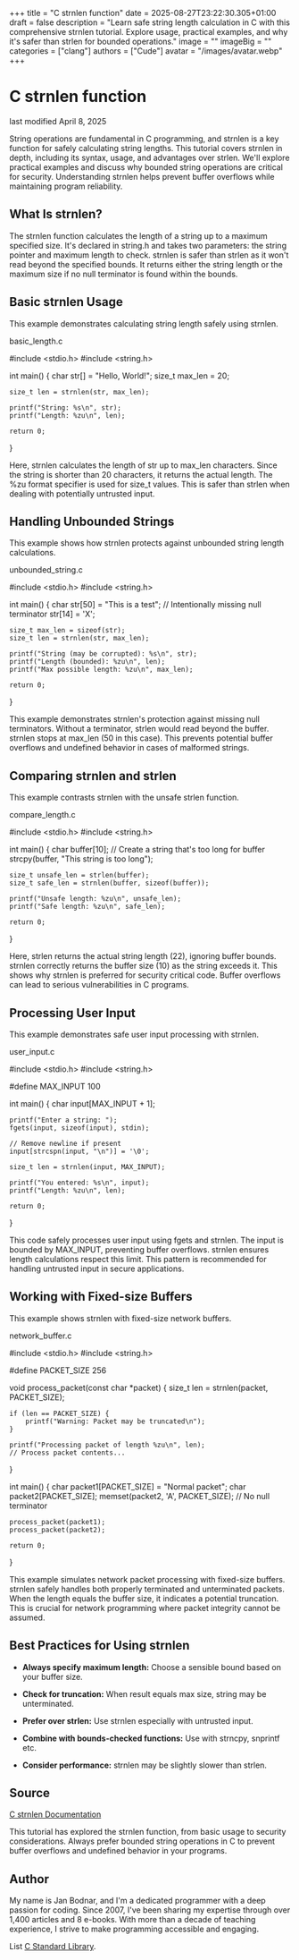 +++
title = "C strnlen function"
date = 2025-08-27T23:22:30.305+01:00
draft = false
description = "Learn safe string length calculation in C with this comprehensive strnlen tutorial. Explore usage, practical examples, and why it's safer than strlen for bounded operations."
image = ""
imageBig = ""
categories = ["clang"]
authors = ["Cude"]
avatar = "/images/avatar.webp"
+++

# C strnlen function

last modified April 8, 2025

String operations are fundamental in C programming, and strnlen is a
key function for safely calculating string lengths. This tutorial covers
strnlen in depth, including its syntax, usage, and advantages over
strlen. We'll explore practical examples and discuss why bounded
string operations are critical for security. Understanding strnlen
helps prevent buffer overflows while maintaining program reliability.

## What Is strnlen?

The strnlen function calculates the length of a string up to a
maximum specified size. It's declared in string.h and takes two
parameters: the string pointer and maximum length to check.
strnlen is safer than strlen as it won't read beyond
the specified bounds. It returns either the string length or the maximum size if
no null terminator is found within the bounds.

## Basic strnlen Usage

This example demonstrates calculating string length safely using
strnlen.

basic_length.c
  

#include &lt;stdio.h&gt;
#include &lt;string.h&gt;

int main() {
    char str[] = "Hello, World!";
    size_t max_len = 20;
    
    size_t len = strnlen(str, max_len);

    printf("String: %s\n", str);
    printf("Length: %zu\n", len);

    return 0;
}

Here, strnlen calculates the length of str up to
max_len characters. Since the string is shorter than 20 characters,
it returns the actual length. The %zu format specifier is used for
size_t values. This is safer than strlen when dealing
with potentially untrusted input.

## Handling Unbounded Strings

This example shows how strnlen protects against unbounded string
length calculations.

unbounded_string.c
  

#include &lt;stdio.h&gt;
#include &lt;string.h&gt;

int main() {
    char str[50] = "This is a test";
    // Intentionally missing null terminator
    str[14] = 'X';
    
    size_t max_len = sizeof(str);
    size_t len = strnlen(str, max_len);

    printf("String (may be corrupted): %s\n", str);
    printf("Length (bounded): %zu\n", len);
    printf("Max possible length: %zu\n", max_len);

    return 0;
}

This example demonstrates strnlen's protection against missing null
terminators. Without a terminator, strlen would read beyond the
buffer. strnlen stops at max_len (50 in this case).
This prevents potential buffer overflows and undefined behavior in cases of
malformed strings.

## Comparing strnlen and strlen

This example contrasts strnlen with the unsafe strlen
function.

compare_length.c
  

#include &lt;stdio.h&gt;
#include &lt;string.h&gt;

int main() {
    char buffer[10];
    // Create a string that's too long for buffer
    strcpy(buffer, "This string is too long");
    
    size_t unsafe_len = strlen(buffer);
    size_t safe_len = strnlen(buffer, sizeof(buffer));

    printf("Unsafe length: %zu\n", unsafe_len);
    printf("Safe length: %zu\n", safe_len);

    return 0;
}

Here, strlen returns the actual string length (22), ignoring buffer
bounds. strnlen correctly returns the buffer size (10) as the
string exceeds it. This shows why strnlen is preferred for security
critical code. Buffer overflows can lead to serious vulnerabilities in C
programs.

## Processing User Input

This example demonstrates safe user input processing with strnlen.

user_input.c
  

#include &lt;stdio.h&gt;
#include &lt;string.h&gt;

#define MAX_INPUT 100

int main() {
    char input[MAX_INPUT + 1];
    
    printf("Enter a string: ");
    fgets(input, sizeof(input), stdin);
    
    // Remove newline if present
    input[strcspn(input, "\n")] = '\0';
    
    size_t len = strnlen(input, MAX_INPUT);

    printf("You entered: %s\n", input);
    printf("Length: %zu\n", len);

    return 0;
}

This code safely processes user input using fgets and
strnlen. The input is bounded by MAX_INPUT, preventing
buffer overflows. strnlen ensures length calculations respect this
limit. This pattern is recommended for handling untrusted input in secure
applications.

## Working with Fixed-size Buffers

This example shows strnlen with fixed-size network buffers.

network_buffer.c
  

#include &lt;stdio.h&gt;
#include &lt;string.h&gt;

#define PACKET_SIZE 256

void process_packet(const char *packet) {
    size_t len = strnlen(packet, PACKET_SIZE);
    
    if (len == PACKET_SIZE) {
        printf("Warning: Packet may be truncated\n");
    }
    
    printf("Processing packet of length %zu\n", len);
    // Process packet contents...
}

int main() {
    char packet1[PACKET_SIZE] = "Normal packet";
    char packet2[PACKET_SIZE];
    memset(packet2, 'A', PACKET_SIZE); // No null terminator
    
    process_packet(packet1);
    process_packet(packet2);

    return 0;
}

This example simulates network packet processing with fixed-size buffers.
strnlen safely handles both properly terminated and unterminated
packets. When the length equals the buffer size, it indicates a potential
truncation. This is crucial for network programming where packet integrity
cannot be assumed.

## Best Practices for Using strnlen

- **Always specify maximum length:** Choose a sensible bound based on your buffer size.

- **Check for truncation:** When result equals max size, string may be unterminated.

- **Prefer over strlen:** Use strnlen especially with untrusted input.

- **Combine with bounds-checked functions:** Use with strncpy, snprintf etc.

- **Consider performance:** strnlen may be slightly slower than strlen.

## Source

[C strnlen Documentation](https://en.cppreference.com/w/c/string/byte/strnlen)

This tutorial has explored the strnlen function, from basic usage to
security considerations. Always prefer bounded string operations in C to prevent
buffer overflows and undefined behavior in your programs.

## Author

My name is Jan Bodnar, and I'm a dedicated programmer with a deep passion for
coding. Since 2007, I've been sharing my expertise through over 1,400 articles
and 8 e-books. With more than a decade of teaching experience, I strive to make
programming accessible and engaging.

List [C Standard Library](/all/#clang-std).